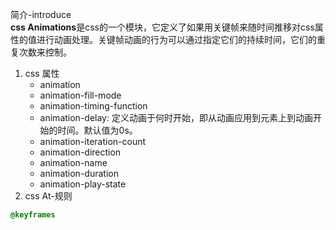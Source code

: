 简介-introduce  
**css Animations**是css的一个模块，它定义了如果用关键帧来随时间推移对css属性的值进行动画处理。关键帧动画的行为可以通过指定它们的持续时间，它们的重复次数来控制。
1. css 属性
    - animation
    - animation-fill-mode
    - animation-timing-function
    - animation-delay: 定义动画于何时开始，即从动画应用到元素上到动画开始的时间。默认值为0s。
    - animation-iteration-count
    - animation-direction
    - animation-name
    - animation-duration
    - animation-play-state
2. css At-规则
```css
@keyframes
```